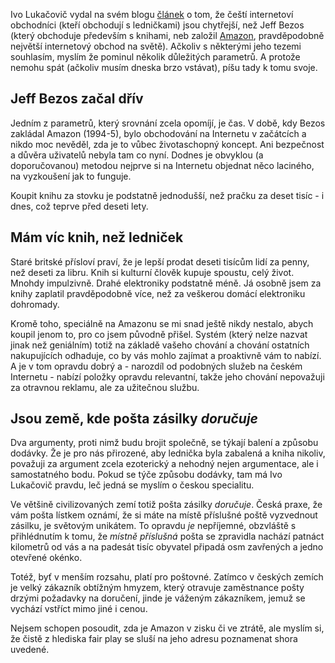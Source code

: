 <!-- dcterms:identifier = riderweblog#215 -->
<!-- dcterms:title = Jsou čeští internetoví obchodníci chytřejší než Jeff Bezos? -->
<!-- dcterms:abstract = Ivo Lukačovič vydal na svém blogu článek o tom, že čeští internetoví obchodníci (kteří obchodují s ledničkami) jsou chytřejší, než Jeff Bezos (který obchoduje především s knihami, neb založil Amazon, pravděpodobně největší internetový obchod na světě). Ačkoliv s některými jeho tezemi souhlasím, myslím že pominul několik důležitých parametrů. A protože nemohu spát (ačkoliv musím dneska brzo vstávat), píšu tady k tomu svoje. -->
<!-- np9:categoryId = 2 -->
<!-- x4w:category = Lidé a jiná zvěř -->
<!-- np9:authorId = 1 -->
<!-- np9:authorEmail = michal.valasek@altairis.cz -->
<!-- dcterms:creator = Michal Altair Valášek -->
<!-- dcterms:created = 2005-08-27T02:27:49.88+02:00 -->
<!-- dcterms:dateAccepted = 2005-08-27T02:27:49.88+02:00 -->

Ivo Lukačovič vydal na svém blogu [článek](http://blog.lide.cz/ilblog/2005/08/25/161) o tom, že čeští internetoví obchodníci (kteří obchodují s ledničkami) jsou chytřejší, než Jeff Bezos (který obchoduje především s knihami, neb založil [Amazon](http://www.amazon.com), pravděpodobně největší internetový obchod na světě). Ačkoliv s některými jeho tezemi souhlasím, myslím že pominul několik důležitých parametrů. A protože nemohu spát (ačkoliv musím dneska brzo vstávat), píšu tady k tomu svoje.

## Jeff Bezos začal dřív

Jedním z parametrů, který srovnání zcela opomíjí, je čas. V době, kdy Bezos zakládal Amazon (1994-5), bylo obchodování na Internetu v začátcích a nikdo moc nevěděl, zda je to vůbec životaschopný koncept. Ani bezpečnost a důvěra uživatelů nebyla tam co nyní. Dodnes je obvyklou (a doporučovanou) metodou nejprve si na Internetu objednat něco laciného, na vyzkoušení jak to funguje.

Koupit knihu za stovku je podstatně jednodušší, než pračku za deset tisíc - i dnes, což teprve před deseti lety.

## Mám víc knih, než ledniček

Staré britské přísloví praví, že je lepší prodat deseti tisícům lidí za penny, než deseti za libru. Knih si kulturní člověk kupuje spoustu, celý život. Mnohdy impulzivně. Drahé elektroniky podstatně méně. Já osobně jsem za knihy zaplatil pravděpodobně více, než za veškerou domácí elektroniku dohromady.

Kromě toho, speciálně na Amazonu se mi snad ještě nikdy nestalo, abych koupil jenom to, pro co jsem původně přišel. Systém (který nelze nazvat jinak než geniálním) totiž na základě vašeho chování a chování ostatních nakupujících odhaduje, co by vás mohlo zajímat a proaktivně vám to nabízí. A je v tom opravdu dobrý a - narozdíl od podobných služeb na českém Internetu - nabízí položky opravdu relevantní, takže jeho chování nepovažuji za otravnou reklamu, ale za užitečnou službu.

## Jsou země, kde pošta zásilky *doručuje*

Dva argumenty, proti nimž budu brojit společně, se týkají balení a způsobu dodávky. Že je pro nás přirozené, aby lednička byla zabalená a kniha nikoliv, považuji za argument zcela ezoterický a nehodný nejen argumentace, ale i samostatného bodu. Pokud se týče způsobu dodávky, tam má Ivo Lukačovič pravdu, leč jedná se myslím o českou specialitu.

Ve většině civilizovaných zemí totiž pošta zásilky *doručuje*. Česká praxe, že vám pošta lístkem oznámí, že si máte na místě příslušné poště vyzvednout zásilku, je světovým unikátem. To opravdu *je* nepříjemné, obzvláště s přihlédnutím k tomu, že *místně příslušná* pošta se zpravidla nachází patnáct kilometrů od vás a na padesát tisíc obyvatel připadá osm zavřených a jedno otevřené okénko.

Totéž, byť v menším rozsahu, platí pro poštovné. Zatímco v českých zemích je velký zákazník obtížným hmyzem, který otravuje zaměstnance pošty drzými požadavky na doručení, jinde je váženým zákazníkem, jemuž se vychází vstříct mimo jiné i cenou.

Nejsem schopen posoudit, zda je Amazon v zisku či ve ztrátě, ale myslím si, že čistě z hlediska fair play se sluší na jeho adresu poznamenat shora uvedené.